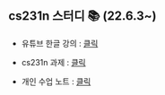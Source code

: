 ## cs231n 스터디 📚 (22.6.3~)


* 유튜브 한글 강의 : [클릭](https://www.youtube.com/watch?v=3QjGtOlIiVI&list=PL1Kb3QTCLIVtyOuMgyVgT-OeW0PYXl3j5)

* cs231n 과제 : [클릭](https://cs231n.github.io/)

* 개인 수업 노트 : [클릭](https://simplistic-van-b47.notion.site/cs231n-8cbfa4ffa7024a64b6c627c461f6dab1)
